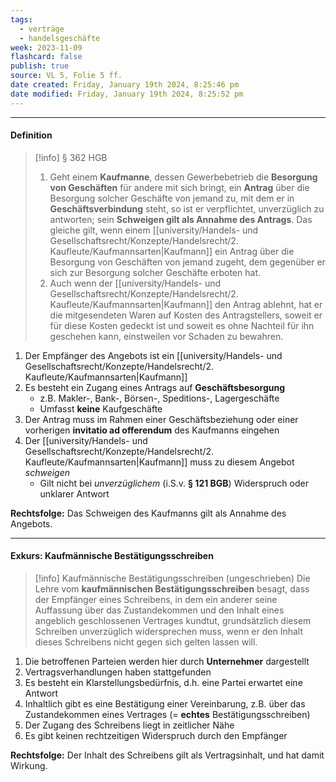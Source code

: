 ```yaml
---
tags:
  - verträge
  - handelsgeschäfte
week: 2023-11-09
flashcard: false
publish: true
source: VL 5, Folie 5 ff.
date created: Friday, January 19th 2024, 8:25:46 pm
date modified: Friday, January 19th 2024, 8:25:52 pm
---
```

***
#### Definition

> [!info] § 362 HGB 
> 1. Geht einem **Kaufmanne**, dessen Gewerbebetrieb die **Besorgung von Geschäften** für andere mit sich bringt, ein **Antrag** über die Besorgung solcher Geschäfte von jemand zu, mit dem er in **Geschäftsverbindung** steht, so ist er verpflichtet, unverzüglich zu antworten; sein **Schweigen gilt als Annahme des Antrags**. Das gleiche gilt, wenn einem [[university/Handels- und Gesellschaftsrecht/Konzepte/Handelsrecht/2. Kaufleute/Kaufmannsarten|Kaufmann]] ein Antrag über die Besorgung von Geschäften von jemand zugeht, dem gegenüber er sich zur Besorgung solcher Geschäfte erboten hat.
> 2. Auch wenn der [[university/Handels- und Gesellschaftsrecht/Konzepte/Handelsrecht/2. Kaufleute/Kaufmannsarten|Kaufmann]] den Antrag ablehnt, hat er die mitgesendeten Waren auf Kosten des Antragstellers, soweit er für diese Kosten gedeckt ist und soweit es ohne Nachteil für ihn geschehen kann, einstweilen vor Schaden zu bewahren.

1. Der Empfänger des Angebots ist ein [[university/Handels- und Gesellschaftsrecht/Konzepte/Handelsrecht/2. Kaufleute/Kaufmannsarten|Kaufmann]]
2. Es besteht ein Zugang eines Antrags auf **Geschäftsbesorgung**
	- z.B. Makler-, Bank-, Börsen-, Speditions-, Lagergeschäfte
	- Umfasst **keine** Kaufgeschäfte
3. Der Antrag muss im Rahmen einer Geschäftsbeziehung oder einer vorherigen **invitatio ad offerendum** des Kaufmanns eingehen
4. Der [[university/Handels- und Gesellschaftsrecht/Konzepte/Handelsrecht/2. Kaufleute/Kaufmannsarten|Kaufmann]] muss zu diesem Angebot *schweigen*
	- Gilt nicht bei *unverzüglichem* (i.S.v. **§ 121 BGB**) Widerspruch oder unklarer Antwort

**Rechtsfolge:**
Das Schweigen des Kaufmanns gilt als Annahme des Angebots.

***
#### Exkurs: Kaufmännische Bestätigungsschreiben

> [!info] Kaufmännische Bestätigungsschreiben (ungeschrieben) 
> Die Lehre vom **kaufmännischen Bestätigungsschreiben** besagt, dass der Empfänger eines Schreibens, in dem ein anderer seine Auffassung über das Zustandekommen und den Inhalt eines angeblich geschlossenen Vertrages kundtut, grundsätzlich diesem Schreiben unverzüglich widersprechen muss, wenn er den Inhalt dieses Schreibens nicht gegen sich gelten lassen will.

1. Die betroffenen Parteien werden hier durch **Unternehmer** dargestellt
2. Vertragsverhandlungen haben stattgefunden
3. Es besteht ein Klarstellungsbedürfnis, d.h. eine Partei erwartet eine Antwort
4. Inhaltlich gibt es eine Bestätigung einer Vereinbarung, z.B. über das Zustandekommen eines Vertrages (= **echtes** Bestätigungsschreiben)
5. Der Zugang des Schreibens liegt in zeitlicher Nähe
6. Es gibt keinen rechtzeitigen Widerspruch durch den Empfänger

**Rechtsfolge:**
Der Inhalt des Schreibens gilt als Vertragsinhalt, und hat damit Wirkung.

